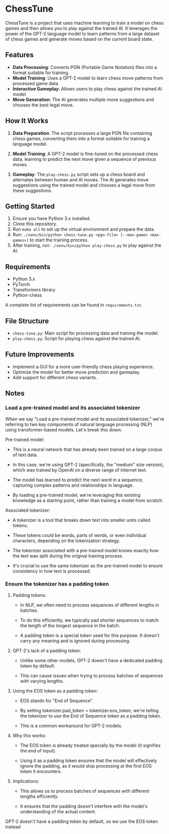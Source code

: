 # ChessTune

ChessTune is a project that uses machine learning to train a model on chess games and then allows you to play against the trained AI. It leverages the power of the GPT-2 language model to learn patterns from a large dataset of chess games and generate moves based on the current board state.

## Features

- **Data Processing**: Converts PGN (Portable Game Notation) files into a format suitable for training.
- **Model Training**: Uses a GPT-2 model to learn chess move patterns from processed game data.
- **Interactive Gameplay**: Allows users to play chess against the trained AI model.
- **Move Generation**: The AI generates multiple move suggestions and chooses the best legal move.

## How It Works

1. **Data Preparation**: The script processes a large PGN file containing chess games, converting them into a format suitable for training a language model.

2. **Model Training**: A GPT-2 model is fine-tuned on the processed chess data, learning to predict the next move given a sequence of previous moves.

3. **Gameplay**: The `play-chess.py` script sets up a chess board and alternates between human and AI moves. The AI generates move suggestions using the trained model and chooses a legal move from these suggestions.

## Getting Started

1. Ensure you have Python 3.x installed.
2. Clone this repository.
3. Run `make all` to set up the virtual environment and prepare the data.
4. Run: `./venv/bin/python chess-tune.py <pgn-file> [--max-games <max-games>]` to start the training process.
5. After training, run: `./venv/bin/python play-chess.py` to play against the AI.

## Requirements

- Python 3.x
- PyTorch
- Transformers library
- Python-chess

A complete list of requirements can be found in `requirements.txt`.

## File Structure

- `chess-tune.py`: Main script for processing data and training the model.
- `play-chess.py`: Script for playing chess against the trained AI.

## Future Improvements

- Implement a GUI for a more user-friendly chess playing experience.
- Optimize the model for better move prediction and gameplay.
- Add support for different chess variants.

## Notes

### Load a pre-trained model and its associated tokenizer

When we say "Load a pre-trained model and its associated tokenizer,"
we're referring to two key components of natural language processing (NLP)
using transformer-based models. Let's break this down:
    
Pre-trained model:
    
* This is a neural network that has already been trained on a large corpus of text data.
    
* In this case, we're using GPT-2 (specifically, the "medium" size version), which was
trained by OpenAI on a diverse range of internet text.
    
* The model has learned to predict the next word in a sequence, capturing complex patterns
and relationships in language.
    
* By loading a pre-trained model, we're leveraging this existing knowledge as a starting point,
rather than training a model from scratch.
    
Associated tokenizer:
    
* A tokenizer is a tool that breaks down text into smaller units called tokens.
    
* These tokens could be words, parts of words, or even individual characters,
depending on the tokenization strategy.
    
* The tokenizer associated with a pre-trained model knows exactly how the text
was split during the original training process.
    
* It's crucial to use the same tokenizer as the pre-trained model to ensure
consistency in how text is processed.

### Ensure the tokenizer has a padding token
 
1. Padding tokens:
    
    * In NLP, we often need to process sequences of different lengths in batches.
    
    * To do this efficiently, we typically pad shorter sequences to match the length
    of the longest sequence in the batch.
    
    * A padding token is a special token used for this purpose. It doesn't carry
    any meaning and is ignored during processing.
    
2. GPT-2's lack of a padding token:
    
    * Unlike some other models, GPT-2 doesn't have a dedicated padding token by default.
    
    * This can cause issues when trying to process batches of sequences with varying lengths.
    
3. Using the EOS token as a padding token:
    
    * EOS stands for "End of Sequence".
    
    * By setting tokenizer.pad_token = tokenizer.eos_token, we're telling the tokenizer
    to use the End of Sequence token as a padding token.
    
    * This is a common workaround for GPT-2 models.
    
4. Why this works:
    
    * The EOS token is already treated specially by the model (it signifies the end of input).

    * Using it as a padding token ensures that the model will effectively ignore the padding,
    as it would stop processing at the first EOS token it encounters.
    
5. Implications:
    
    * This allows us to process batches of sequences with different lengths efficiently.
    
    * It ensures that the padding doesn't interfere with the model's understanding of the actual content.
    
GPT-2 doesn't have a padding token by default, so we use the EOS token instead
